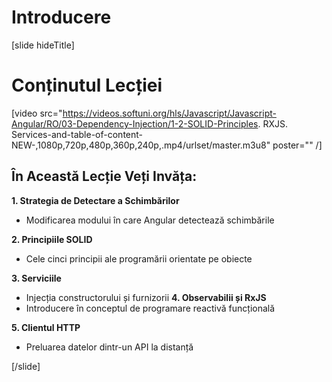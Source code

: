 # Introducere

[slide hideTitle]

# Conținutul Lecției

[video src="https://videos.softuni.org/hls/Javascript/Javascript-Angular/RO/03-Dependency-Injection/1-2-SOLID-Principles. RXJS. Services-and-table-of-content-NEW-,1080p,720p,480p,360p,240p,.mp4/urlset/master.m3u8" poster="" /]

## În Această Lecție Veți Invăța:

**1. Strategia de Detectare a Schimbărilor**
- Modificarea modului în care Angular detectează schimbările

**2. Principiile SOLID**
- Cele cinci principii ale programării orientate pe obiecte

**3. Serviciile**
- Injecția constructorului și furnizorii
**4. Observabilii și RxJS**
- Introducere în conceptul de programare reactivă funcțională

**5. Clientul HTTP**
- Preluarea datelor dintr-un API la distanță

[/slide]
